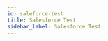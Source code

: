 ```yaml
---
id: saleforce-test
title: Salesforce Test
sidebar_label: Salesforce Test
---
```


<meta http-equiv="Content-Type" content="text/html charset=utf-8"/>
<!-- importing React -->
<script src="https://unpkg.com/react@15/dist/react.js"></script>
<!-- importing React-Dom -->
<script src="https://unpkg.com/react-dom@15/dist/react-dom.js"></script>
<!-- importing babel for jsx -->
<script src=" https://unpkg.com/babel-standalone@6/babel.min.js"></script>
<!-- importing the remarkable plugin -->
<script src="https://cdnjs.cloudflare.com/ajax/libs/remarkable/1.7.1/remarkable.js"></script>
<!-- importing salesforce form custom css file -->
<link href="/css/salesforce-form.css" rel="stylesheet">

<div id="salesForceTestForm">
  <script type="text/jsx" src="/jsx/salesForceTestForm.jsx"></script>
</div>